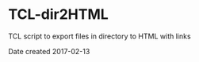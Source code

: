 # TCL-dir2HTML
TCL script to export files in directory to HTML with links


Date created 2017-02-13
